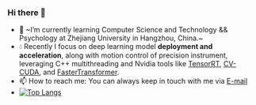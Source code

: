 ### Hi there 👋 

- 🌱 ~I’m currently learning Computer Science and Technology && Psychology at Zhejiang University in Hangzhou, China.~
- :droplet: Recently I focus on deep learning model **deployment and acceleration**, along with motion control of precision instrument, leveraging C++ multithreading and Nvidia tools like [TensorRT](https://github.com/NVIDIA/TensorRT), [CV-CUDA](https://github.com/CVCUDA/CV-CUDA), and [FasterTransformer](https://github.com/NVIDIA/FasterTransformer).
- 📫 How to reach me: You can always keep in touch with me via [E-mail](mailto:lemonon@zju.edu.cn)
- [![Top Langs](https://github-readme-stats.vercel.app/api/top-langs/?username=Lemonononon)](https://github.com/anuraghazra/github-readme-stats)
